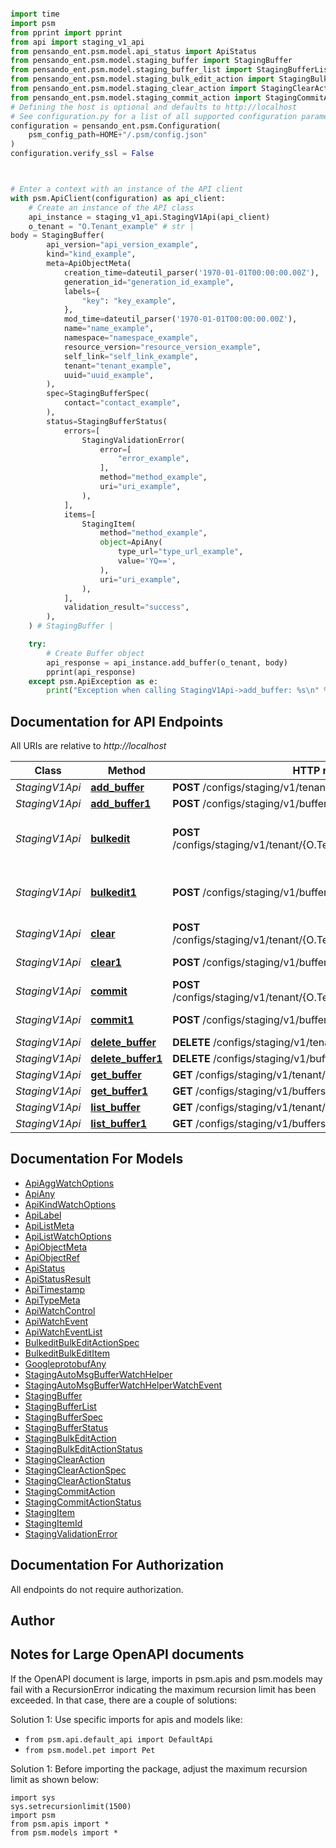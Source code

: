 ```python

import time
import psm
from pprint import pprint
from api import staging_v1_api
from pensando_ent.psm.model.api_status import ApiStatus
from pensando_ent.psm.model.staging_buffer import StagingBuffer
from pensando_ent.psm.model.staging_buffer_list import StagingBufferList
from pensando_ent.psm.model.staging_bulk_edit_action import StagingBulkEditAction
from pensando_ent.psm.model.staging_clear_action import StagingClearAction
from pensando_ent.psm.model.staging_commit_action import StagingCommitAction
# Defining the host is optional and defaults to http://localhost
# See configuration.py for a list of all supported configuration parameters.
configuration = pensando_ent.psm.Configuration(
    psm_config_path=HOME+"/.psm/config.json"
)
configuration.verify_ssl = False



# Enter a context with an instance of the API client
with psm.ApiClient(configuration) as api_client:
    # Create an instance of the API class
    api_instance = staging_v1_api.StagingV1Api(api_client)
    o_tenant = "O.Tenant_example" # str | 
body = StagingBuffer(
        api_version="api_version_example",
        kind="kind_example",
        meta=ApiObjectMeta(
            creation_time=dateutil_parser('1970-01-01T00:00:00.00Z'),
            generation_id="generation_id_example",
            labels={
                "key": "key_example",
            },
            mod_time=dateutil_parser('1970-01-01T00:00:00.00Z'),
            name="name_example",
            namespace="namespace_example",
            resource_version="resource_version_example",
            self_link="self_link_example",
            tenant="tenant_example",
            uuid="uuid_example",
        ),
        spec=StagingBufferSpec(
            contact="contact_example",
        ),
        status=StagingBufferStatus(
            errors=[
                StagingValidationError(
                    error=[
                        "error_example",
                    ],
                    method="method_example",
                    uri="uri_example",
                ),
            ],
            items=[
                StagingItem(
                    method="method_example",
                    object=ApiAny(
                        type_url="type_url_example",
                        value='YQ==',
                    ),
                    uri="uri_example",
                ),
            ],
            validation_result="success",
        ),
    ) # StagingBuffer | 

    try:
        # Create Buffer object
        api_response = api_instance.add_buffer(o_tenant, body)
        pprint(api_response)
    except psm.ApiException as e:
        print("Exception when calling StagingV1Api->add_buffer: %s\n" % e)
```

## Documentation for API Endpoints

All URIs are relative to *http://localhost*

Class | Method | HTTP request | Description
------------ | ------------- | ------------- | -------------
*StagingV1Api* | [**add_buffer**](pensando_ent/docs/StagingV1Api.md#add_buffer) | **POST** /configs/staging/v1/tenant/{O.Tenant}/buffers | Create Buffer object
*StagingV1Api* | [**add_buffer1**](pensando_ent/docs/StagingV1Api.md#add_buffer1) | **POST** /configs/staging/v1/buffers | Create Buffer object
*StagingV1Api* | [**bulkedit**](pensando_ent/docs/StagingV1Api.md#bulkedit) | **POST** /configs/staging/v1/tenant/{O.Tenant}/buffers/{O.Name}/bulkedit | Create/Update/Delete multiple objects as part of a single request
*StagingV1Api* | [**bulkedit1**](pensando_ent/docs/StagingV1Api.md#bulkedit1) | **POST** /configs/staging/v1/buffers/{O.Name}/bulkedit | Create/Update/Delete multiple objects as part of a single request
*StagingV1Api* | [**clear**](pensando_ent/docs/StagingV1Api.md#clear) | **POST** /configs/staging/v1/tenant/{O.Tenant}/buffers/{O.Name}/clear | Clear operations from a configuration buffer
*StagingV1Api* | [**clear1**](pensando_ent/docs/StagingV1Api.md#clear1) | **POST** /configs/staging/v1/buffers/{O.Name}/clear | Clear operations from a configuration buffer
*StagingV1Api* | [**commit**](pensando_ent/docs/StagingV1Api.md#commit) | **POST** /configs/staging/v1/tenant/{O.Tenant}/buffers/{O.Name}/commit | Commit a staged configuration buffer
*StagingV1Api* | [**commit1**](pensando_ent/docs/StagingV1Api.md#commit1) | **POST** /configs/staging/v1/buffers/{O.Name}/commit | Commit a staged configuration buffer
*StagingV1Api* | [**delete_buffer**](pensando_ent/docs/StagingV1Api.md#delete_buffer) | **DELETE** /configs/staging/v1/tenant/{O.Tenant}/buffers/{O.Name} | Delete Buffer object
*StagingV1Api* | [**delete_buffer1**](pensando_ent/docs/StagingV1Api.md#delete_buffer1) | **DELETE** /configs/staging/v1/buffers/{O.Name} | Delete Buffer object
*StagingV1Api* | [**get_buffer**](pensando_ent/docs/StagingV1Api.md#get_buffer) | **GET** /configs/staging/v1/tenant/{O.Tenant}/buffers/{O.Name} | Get Buffer object
*StagingV1Api* | [**get_buffer1**](pensando_ent/docs/StagingV1Api.md#get_buffer1) | **GET** /configs/staging/v1/buffers/{O.Name} | Get Buffer object
*StagingV1Api* | [**list_buffer**](pensando_ent/docs/StagingV1Api.md#list_buffer) | **GET** /configs/staging/v1/tenant/{O.Tenant}/buffers | List Buffer objects
*StagingV1Api* | [**list_buffer1**](pensando_ent/docs/StagingV1Api.md#list_buffer1) | **GET** /configs/staging/v1/buffers | List Buffer objects


## Documentation For Models

 - [ApiAggWatchOptions](docs/ApiAggWatchOptions.md)
 - [ApiAny](docs/ApiAny.md)
 - [ApiKindWatchOptions](docs/ApiKindWatchOptions.md)
 - [ApiLabel](docs/ApiLabel.md)
 - [ApiListMeta](docs/ApiListMeta.md)
 - [ApiListWatchOptions](docs/ApiListWatchOptions.md)
 - [ApiObjectMeta](docs/ApiObjectMeta.md)
 - [ApiObjectRef](docs/ApiObjectRef.md)
 - [ApiStatus](docs/ApiStatus.md)
 - [ApiStatusResult](docs/ApiStatusResult.md)
 - [ApiTimestamp](docs/ApiTimestamp.md)
 - [ApiTypeMeta](docs/ApiTypeMeta.md)
 - [ApiWatchControl](docs/ApiWatchControl.md)
 - [ApiWatchEvent](docs/ApiWatchEvent.md)
 - [ApiWatchEventList](docs/ApiWatchEventList.md)
 - [BulkeditBulkEditActionSpec](docs/BulkeditBulkEditActionSpec.md)
 - [BulkeditBulkEditItem](docs/BulkeditBulkEditItem.md)
 - [GoogleprotobufAny](docs/GoogleprotobufAny.md)
 - [StagingAutoMsgBufferWatchHelper](docs/StagingAutoMsgBufferWatchHelper.md)
 - [StagingAutoMsgBufferWatchHelperWatchEvent](docs/StagingAutoMsgBufferWatchHelperWatchEvent.md)
 - [StagingBuffer](docs/StagingBuffer.md)
 - [StagingBufferList](docs/StagingBufferList.md)
 - [StagingBufferSpec](docs/StagingBufferSpec.md)
 - [StagingBufferStatus](docs/StagingBufferStatus.md)
 - [StagingBulkEditAction](docs/StagingBulkEditAction.md)
 - [StagingBulkEditActionStatus](docs/StagingBulkEditActionStatus.md)
 - [StagingClearAction](docs/StagingClearAction.md)
 - [StagingClearActionSpec](docs/StagingClearActionSpec.md)
 - [StagingClearActionStatus](docs/StagingClearActionStatus.md)
 - [StagingCommitAction](docs/StagingCommitAction.md)
 - [StagingCommitActionStatus](docs/StagingCommitActionStatus.md)
 - [StagingItem](docs/StagingItem.md)
 - [StagingItemId](docs/StagingItemId.md)
 - [StagingValidationError](docs/StagingValidationError.md)


## Documentation For Authorization

 All endpoints do not require authorization.

## Author




## Notes for Large OpenAPI documents
If the OpenAPI document is large, imports in psm.apis and psm.models may fail with a
RecursionError indicating the maximum recursion limit has been exceeded. In that case, there are a couple of solutions:

Solution 1:
Use specific imports for apis and models like:
- `from psm.api.default_api import DefaultApi`
- `from psm.model.pet import Pet`

Solution 1:
Before importing the package, adjust the maximum recursion limit as shown below:
```
import sys
sys.setrecursionlimit(1500)
import psm
from psm.apis import *
from psm.models import *
```
